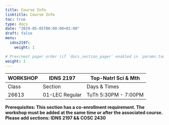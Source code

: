```yaml
---
title: Course Info
linktitle: Course Info
toc: true
type: docs
date: "2019-05-05T00:00:00+01:00"
draft: false
menu:
  idns2197:
    weight: 1

# Prev/next pager order (if `docs_section_pager` enabled in `params.toml`)
weight: 1
---
```

| WORKSHOP          	| IDNS 2197      	| Top-Natrl Sci & Mth  	|
|-------------------	|----------------	|----------------------	|
| Class             	| Section        	| Days & Times         	|
| 26613             	| 01-LEC Regular 	| TuTh 5:30PM - 7:00PM 	|

**Prerequisites: This section has a co-enrollment requirement. The workshop must be added at the same time or after the associated course. Please add sections: IDNS 2197 && COSC 2430**